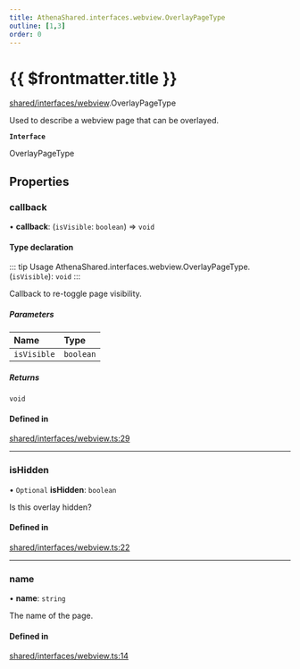 ```yaml
---
title: AthenaShared.interfaces.webview.OverlayPageType
outline: [1,3]
order: 0
---
```


# {{ $frontmatter.title }}


[shared/interfaces/webview](../modules/shared_interfaces_webview.md).OverlayPageType

Used to describe a webview page that can be overlayed.

**`Interface`**

OverlayPageType

## Properties

### callback

• **callback**: (`isVisible`: `boolean`) => `void`

#### Type declaration

::: tip Usage
AthenaShared.interfaces.webview.OverlayPageType.(`isVisible`): `void`
:::

Callback to re-toggle page visibility.

##### Parameters

| Name | Type |
| :------ | :------ |
| `isVisible` | `boolean` |

##### Returns

`void`

#### Defined in

[shared/interfaces/webview.ts:29](https://github.com/Stuyk/altv-athena/blob/1620176/src/core/shared/interfaces/webview.ts#L29)

___

### isHidden

• `Optional` **isHidden**: `boolean`

Is this overlay hidden?

#### Defined in

[shared/interfaces/webview.ts:22](https://github.com/Stuyk/altv-athena/blob/1620176/src/core/shared/interfaces/webview.ts#L22)

___

### name

• **name**: `string`

The name of the page.

#### Defined in

[shared/interfaces/webview.ts:14](https://github.com/Stuyk/altv-athena/blob/1620176/src/core/shared/interfaces/webview.ts#L14)
